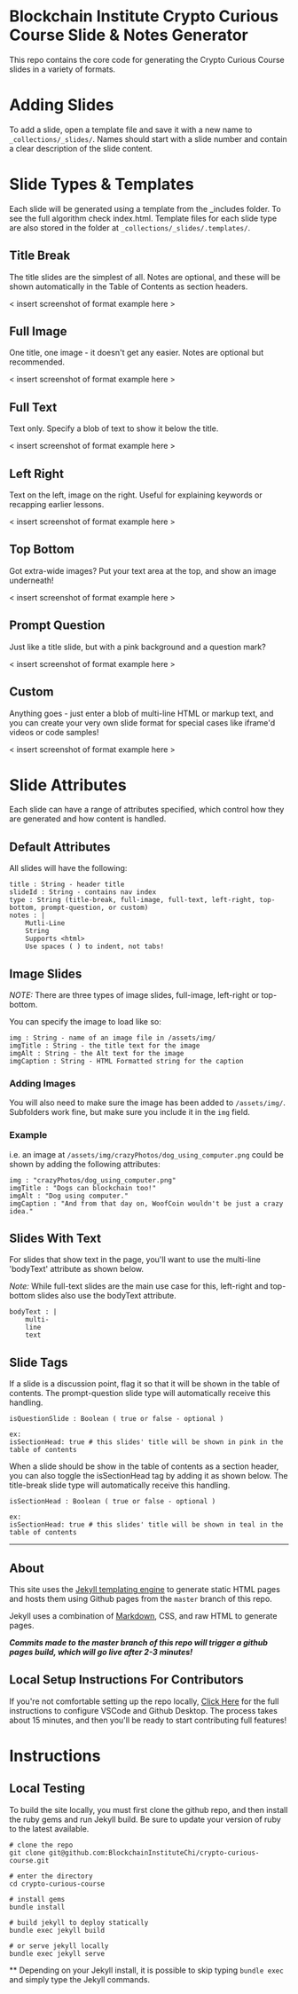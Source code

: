# Blockchain Institute Crypto Curious Course Slide & Notes Generator

This repo contains the core code for generating the Crypto Curious Course slides in a variety of formats. 

# Adding Slides
To add a slide, open a template file and save it with a new name to `_collections/_slides/`. Names should start with a slide number and contain a clear description of the slide content.

# Slide Types & Templates
Each slide will be generated using a template from the _includes folder. To see the full algorithm check index.html. Template files for each slide type are also stored in the folder at `_collections/_slides/.templates/`.

## Title Break
The title slides are the simplest of all. Notes are optional, and these will be shown automatically in the Table of Contents as section headers.

< insert screenshot of format example here > 

## Full Image
One title, one image - it doesn't get any easier. Notes are optional but recommended.

< insert screenshot of format example here >

## Full Text
Text only. Specify a blob of text to show it below the title. 

< insert screenshot of format example here >

## Left Right 
Text on the left, image on the right. Useful for explaining keywords or recapping earlier lessons.

< insert screenshot of format example here >

## Top Bottom
Got extra-wide images? Put your text area at the top, and show an image underneath!

< insert screenshot of format example here >

## Prompt Question
Just like a title slide, but with a pink background and a question mark?

< insert screenshot of format example here >

## Custom
Anything goes - just enter a blob of multi-line HTML or markup text, and you can create your very own slide format for special cases like iframe'd videos or code samples!

< insert screenshot of format example here >


# Slide Attributes 
Each slide can have a range of attributes specified, which control how they are generated and how content is handled.

## Default Attributes
All slides will have the following:
```
title : String - header title
slideId : String - contains nav index
type : String (title-break, full-image, full-text, left-right, top-bottom, prompt-question, or custom)        
notes : |
    Mutli-Line 
    String
    Supports <html>
    Use spaces ( ) to indent, not tabs!
```

## Image Slides 
*NOTE:* There are three types of image slides, full-image, left-right or top-bottom.

You can specify the image to load like so:
```
img : String - name of an image file in /assets/img/
imgTitle : String - the title text for the image
imgAlt : String - the Alt text for the image
imgCaption : String - HTML Formatted string for the caption
```

### Adding Images
You will also need to make sure the image has been added to `/assets/img/`. Subfolders work fine, but make sure you include it in the `img` field.

### Example
i.e. an image at `/assets/img/crazyPhotos/dog_using_computer.png` could be shown by adding the following attributes:
```
img : "crazyPhotos/dog_using_computer.png"
imgTitle : "Dogs can blockchain too!"
imgAlt : "Dog using computer."
imgCaption : "And from that day on, WoofCoin wouldn't be just a crazy idea."
``` 

## Slides With Text
For slides that show text in the page, you'll want to use the multi-line 'bodyText' attribute as shown below.

*Note:* While full-text slides are the main use case for this, left-right and top-bottom slides also use the bodyText attribute.
```
bodyText : |
    multi-
    line
    text
```

## Slide Tags

If a slide is a discussion point, flag it so that it will be shown in the table of contents. The prompt-question slide type will automatically receive this handling.
```
isQuestionSlide : Boolean ( true or false - optional )

ex:
isSectionHead: true # this slides' title will be shown in pink in the table of contents

```

When a slide should be show in the table of contents as a section header, you can also toggle the isSectionHead tag by adding it as shown below. The title-break slide type will automatically receive this handling.
```
isSectionHead : Boolean ( true or false - optional )

ex:
isSectionHead: true # this slides' title will be shown in teal in the table of contents
```

---





## About
This site uses the [Jekyll templating engine](https://jekyllrb.com/) to generate static HTML pages and hosts them using Github pages from the `master` branch of this repo.

Jekyll uses a combination of [Markdown](https://github.com/adam-p/markdown-here/wiki/Markdown-Cheatsheet), CSS, and raw HTML to generate pages. 

***Commits made to the master branch of this repo will trigger a github pages build, which will go live after 2-3 minutes!***

## Local Setup Instructions For Contributors
If you're not comfortable setting up the repo locally, [Click Here](https://github.com/BlockchainInstituteChi/weteachblockchain.org/blob/master/CONTRIBUTORS_GUIDE.md) for the full instructions to configure VSCode and Github Desktop. The process takes about 15 minutes, and then you'll be ready to start contributing full features!

# Instructions

## Local Testing
To build the site locally, you must first clone the github repo, and then install the ruby gems and run Jekyll build. Be sure to update your version of ruby to the latest available.

```
# clone the repo
git clone git@github.com:BlockchainInstituteChi/crypto-curious-course.git

# enter the directory
cd crypto-curious-course

# install gems 
bundle install

# build jekyll to deploy statically
bundle exec jekyll build

# or serve jekyll locally
bundle exec jekyll serve
```

** Depending on your Jekyll install, it is possible to skip typing `bundle exec` and simply type the Jekyll commands.
